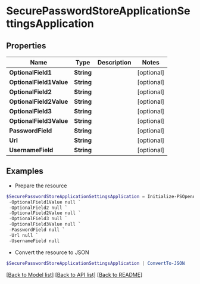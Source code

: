 # SecurePasswordStoreApplicationSettingsApplication
## Properties

Name | Type | Description | Notes
------------ | ------------- | ------------- | -------------
**OptionalField1** | **String** |  | [optional] 
**OptionalField1Value** | **String** |  | [optional] 
**OptionalField2** | **String** |  | [optional] 
**OptionalField2Value** | **String** |  | [optional] 
**OptionalField3** | **String** |  | [optional] 
**OptionalField3Value** | **String** |  | [optional] 
**PasswordField** | **String** |  | [optional] 
**Url** | **String** |  | [optional] 
**UsernameField** | **String** |  | [optional] 

## Examples

- Prepare the resource
```powershell
$SecurePasswordStoreApplicationSettingsApplication = Initialize-PSOpenAPIToolsSecurePasswordStoreApplicationSettingsApplication  -OptionalField1 null `
 -OptionalField1Value null `
 -OptionalField2 null `
 -OptionalField2Value null `
 -OptionalField3 null `
 -OptionalField3Value null `
 -PasswordField null `
 -Url null `
 -UsernameField null
```

- Convert the resource to JSON
```powershell
$SecurePasswordStoreApplicationSettingsApplication | ConvertTo-JSON
```

[[Back to Model list]](../README.md#documentation-for-models) [[Back to API list]](../README.md#documentation-for-api-endpoints) [[Back to README]](../README.md)

